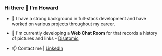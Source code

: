 ### Hi there 👋 I'm Howard

- 🔭 I have a strong background in full-stack development and have worked on various projects throughout my career.

- 🌱 I'm currently developing a __Web Chat Room__ for that records a history of pictures and links - [Disatomic](https://github.com/HackHow/Disatomic-server)

- 📫 Contact me | [LinkedIn](https://www.linkedin.com/in/howardshen23/)
<!--
**HackHow/HackHow** is a ✨ _special_ ✨ repository because its `README.md` (this file) appears on your GitHub profile.

Here are some ideas to get you started:

- 🔭 I’m currently working on ...
- 🌱 I’m currently learning ...
- 👯 I’m looking to collaborate on ...
- 🤔 I’m looking for help with ...
- 💬 Ask me about ...
- 📫 How to reach me: ...
- 😄 Pronouns: ...
- ⚡ Fun fact: ...
-->
